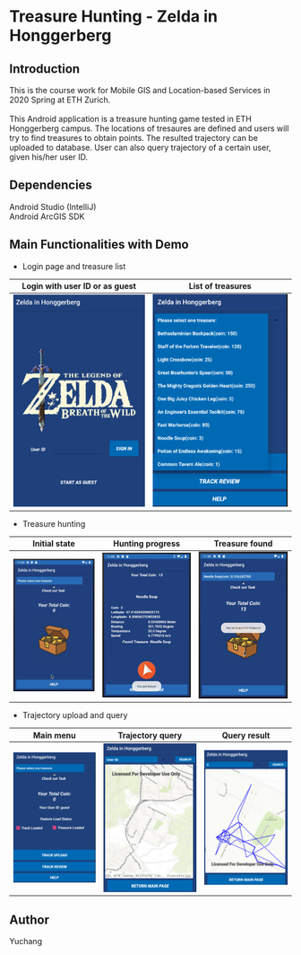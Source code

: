 # Treasure Hunting - Zelda in Honggerberg

## Introduction
This is the course work for Mobile GIS and Location-based Services in 2020 Spring at ETH Zurich.<br/>
<br/>
This Android application is a treasure hunting game tested in ETH Honggerberg campus. The locations of tresaures are defined and users will
try to find treasures to obtain points. The resulted trajectory can be uploaded to database. User can also query trajectory of a certain user, given
his/her user ID.

## Dependencies
Android Studio (IntelliJ) <br/>
Android ArcGIS SDK

## Main Functionalities with Demo

+ Login page and treasure list

| Login with user ID or as guest     | List of treasures |
| ----------- | ----------- | 
|<img src="https://github.com/SherryJYC/TreasureHunting/blob/main/misc/login.png" alt="login" width="300"/>    | <img src="https://github.com/SherryJYC/TreasureHunting/blob/main/misc/list.png" alt="login" width="300"/>    | 


+ Treasure hunting

|   Initial state   | Hunting progress | Treasure found
| ----------- | ----------- |  ----------- | 
|<img src="https://github.com/SherryJYC/TreasureHunting/blob/main/misc/find1.png" alt="login" width="300"/>    | <img src="https://github.com/SherryJYC/TreasureHunting/blob/main/misc/find2.png" alt="login" width="300"/>    | <img src="https://github.com/SherryJYC/TreasureHunting/blob/main/misc/find3.png" alt="login" width="300"/>    | 

+ Trajectory upload and query

|   Main menu   | Trajectory query | Query result
| ----------- | ----------- |  ----------- | 
|<img src="https://github.com/SherryJYC/TreasureHunting/blob/main/misc/mainpanel.png" alt="login" width="300"/>    | <img src="https://github.com/SherryJYC/TreasureHunting/blob/main/misc/track1.png" alt="login" width="300"/>    | <img src="https://github.com/SherryJYC/TreasureHunting/blob/main/misc/track2.png" alt="login" width="300"/>    | 



## Author
Yuchang
